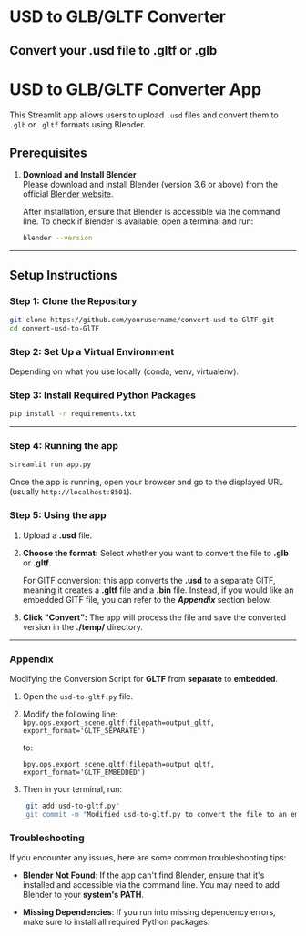 # USD to GLB/GLTF Converter
## Convert your .usd file to .gltf or .glb

# USD to GLB/GLTF Converter App

This Streamlit app allows users to upload `.usd` files and convert them to `.glb` or `.gltf` formats using Blender.

## Prerequisites

1. **Download and Install Blender**  
   Please download and install Blender (version 3.6 or above) from the official [Blender website](https://www.blender.org/download/).

   After installation, ensure that Blender is accessible via the command line. To check if Blender is available, open a terminal and run:

   ```bash
   blender --version

---

## Setup Instructions

### Step 1: Clone the Repository
```bash
git clone https://github.com/yourusername/convert-usd-to-GlTF.git
cd convert-usd-to-GlTF
```

### Step 2: Set Up a Virtual Environment

Depending on what you use locally (conda, venv, virtualenv).


### Step 3: Install Required Python Packages

```bash
pip install -r requirements.txt
```

---

### Step 4: Running the app

```bash
streamlit run app.py
```

Once the app is running, open your browser and go to the displayed URL (usually ```http://localhost:8501```).

### Step 5: Using the app

1. Upload a **.usd** file.
2. **Choose the format:** Select whether you want to convert the file to **.glb** or **.gltf**.
    
    For GlTF conversion: this app converts the **.usd** to a separate GlTF, meaning it creates a **.gltf** file and a **.bin** file. Instead, if you would like an embedded GlTF file, you can refer to the ***Appendix*** section below.

3. **Click "Convert":** The app will process the file and save the converted version in the **./temp/** directory.

---

### Appendix

Modifying the Conversion Script for **GLTF** from **separate** to **embedded**.

1. Open the ```usd-to-gltf.py``` file. 
2. Modify the following line:
    ```bpy.ops.export_scene.gltf(filepath=output_gltf, export_format='GLTF_SEPARATE')```

    to:

    ```bpy.ops.export_scene.gltf(filepath=output_gltf, export_format='GLTF_EMBEDDED')``` 

3. Then in your terminal, run:

```bash
    git add usd-to-gltf.py"
    git commit -m "Modified usd-to-gltf.py to convert the file to an embedded one"
```

### Troubleshooting

If you encounter any issues, here are some common troubleshooting tips:

- **Blender Not Found**: If the app can't find Blender, ensure that it's installed and accessible via the command line. You may need to add Blender to your **system's PATH**.

- **Missing Dependencies**: If you run into missing dependency errors, make sure to install all required Python packages.